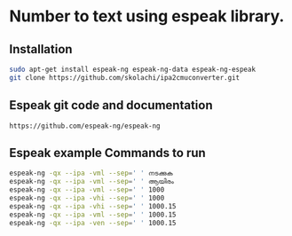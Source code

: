 # Number to text using espeak library.

## Installation

```bash
sudo apt-get install espeak-ng espeak-ng-data espeak-ng-espeak
git clone https://github.com/skolachi/ipa2cmuconverter.git
```
## Espeak git code and documentation

```
https://github.com/espeak-ng/espeak-ng
```

## Espeak example Commands to run

```bash
espeak-ng -qx --ipa -vml --sep=' ' നടക്കുക
espeak-ng -qx --ipa -vml --sep=' ' ആയിരം
espeak-ng -qx --ipa -vml --sep=' ' 1000
espeak-ng -qx --ipa -vhi --sep=' ' 1000
espeak-ng -qx --ipa -vhi --sep=' ' 1000.15
espeak-ng -qx --ipa -vml --sep=' ' 1000.15
espeak-ng -qx --ipa -ven --sep=' ' 1000.15
```

